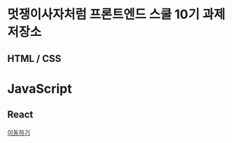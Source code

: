 # 멋쟁이사자처럼 프론트엔드 스쿨 10기 과제 저장소
## HTML / CSS

# JavaScript

## React
[이동하기](https://github.com/jaehwan-space/likelion-homework/tree/react)
